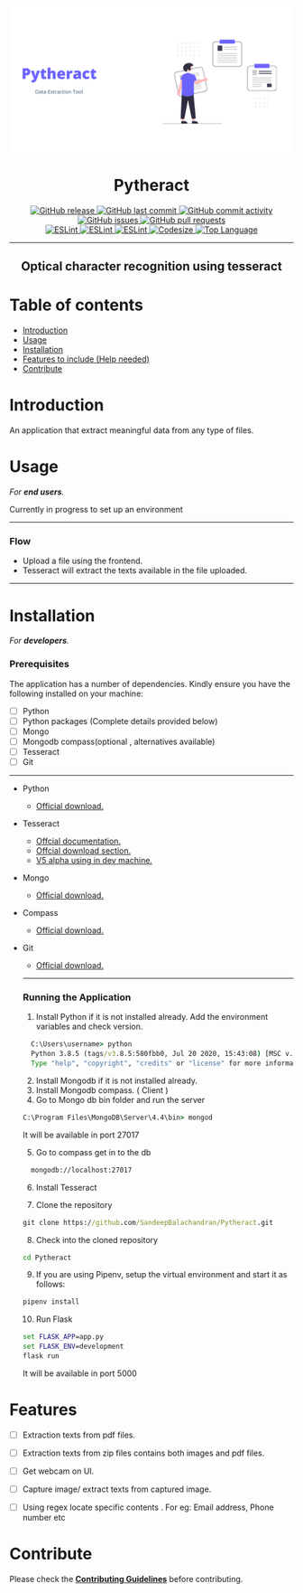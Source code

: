 ![](./images/preview.png)
<h1 align='center'>Pytheract</h1>
<p align="center"> 
  <a href="https://github.com/SandeepBalachandran/Pytheract/releases/" target="_blank">
    <img alt="GitHub release" src="https://img.shields.io/github/v/release/SandeepBalachandran/Pytheract?include_prereleases&style=flat-square">
  </a> 

  <a href="https://github.com/SandeepBalachandran/Pytheract/commits/master" target="_blank">
    <img src="https://img.shields.io/github/last-commit/SandeepBalachandran/Pytheract?style=flat-square" alt="GitHub last commit">
  </a>
  
   <a href="https://github.com/SandeepBalachandran/Pytheract/commits/master" target="_blank">
    <img src="https://img.shields.io/github/commit-activity/y/sandeepbalachandran/Pytheract?style=flat-square" alt="GitHub commit activity">
  </a>

  <a href="https://github.com/SandeepBalachandran/Pytheract/issues" target="_blank">
    <img src="https://img.shields.io/github/issues/SandeepBalachandran/Pytheract?style=flat-square&color=red" alt="GitHub issues">
  </a>

  <a href="https://github.com/SandeepBalachandran/Pytheract/pulls" target="_blank">
    <img src="https://img.shields.io/github/issues-pr/SandeepBalachandran/Pytheract?style=flat-square&color=blue" alt="GitHub pull requests">
  </a>

  </br>

  <a href="https://standardjs.com" target="_blank">
    <img alt="ESLint" src="https://img.shields.io/badge/code_style-standard-brightgreen.svg?style=flat-square">
  </a>
  
  <a href="" target="_blank">
    <img alt="ESLint" src="https://img.shields.io/github/stars/SandeepBalachandran/Pytheract">
  </a>
  
  <a href="" target="_blank">
    <img alt="ESLint" src="https://img.shields.io/github/forks/SandeepBalachandran/Pytheract">
  </a>
   <a href="" target="_blank">
    <img alt="Codesize" src="https://img.shields.io/github/languages/code-size/SandeepBalachandran/Pytheract.svg">
  </a>
  <a href="" target="_blank">
    <img alt="Top Language" src="https://img.shields.io/github/languages/top/SandeepBalachandran/Pytheract.svg">
  </a>
  
</p>
<hr>

<h2 align="center">Optical character recognition using tesseract </h2> 

# Table of contents

- [Introduction](#introduction)
- [Usage](#usage)
- [Installation](#installation)
- [Features to include (Help needed)](#features)
- [Contribute](#contribute)

# Introduction

An application that extract meaningful data from any type of files.

# Usage
*For **end users**.*

Currently in progress to set up an environment

- - - -
### Flow
 * Upload a file using the frontend.
 * Tesseract will extract the texts available in the file uploaded.

- - - -


# Installation
*For **developers**.*
### Prerequisites

The application has a number of dependencies. Kindly ensure you have the following installed on your machine:

- [ ] Python
- [ ] Python packages (Complete details provided below)
- [ ] Mongo
- [ ] Mongodb compass(optional , alternatives available)
- [ ] Tesseract
- [ ] Git

- - - -
- Python
  - [Official download.](https://www.python.org/downloads/)
  
- Tesseract 
  - [Offcial documentation.](https://github.com/tesseract-ocr/tessdoc/blob/master/Documentation.md)
  - [Offcial download section.](https://github.com/tesseract-ocr/tessdoc/blob/master/Downloads.md)
  - [V5 alpha using in dev machine.](https://digi.bib.uni-mannheim.de/tesseract/tesseract-ocr-w64-setup-v5.0.0-alpha.20200328.exe)

- Mongo
   - [Official download.](https://www.mongodb.com/try/download/community)
   
- Compass
  - [Official download.](https://docs.mongodb.com/compass/master/install)
   
- Git
  - [Official download.](https://git-scm.com/downloads)
  
  - - - -
  
  
  ### Running the Application
  
  1. Install Python if it is not installed already. Add the environment variables and check version. 
  
    ```cmd
      C:\Users\username> python
      Python 3.8.5 (tags/v3.8.5:580fbb0, Jul 20 2020, 15:43:08) [MSC v.1926 32 bit (Intel)] on win32
      Type "help", "copyright", "credits" or "license" for more information.
    ```
  2. Install Mongodb if it is not installed already.
  3. Install Mongodb compass. ( Client )
  4. Go to Mongo db bin folder and run the server
  
   ```cmd
   C:\Program Files\MongoDB\Server\4.4\bin> mongod
   ```
  It will be available in port 27017
  
  5. Go to compass get in to the db
  
  ```cmd
    mongodb://localhost:27017
  ```
  6. Install Tesseract

  7. Clone the repository
  
  ```cmd
  git clone https://github.com/SandeepBalachandran/Pytheract.git
  ```
  8. Check into the cloned repository
  
  ```cmd
  cd Pytheract
  ```
  9. If you are using Pipenv, setup the virtual environment and start it as follows:
  
  ```cmd
  pipenv install 
  ```

  10. Run Flask

  ```cmd
  set FLASK_APP=app.py
  set FLASK_ENV=development
  flask run 
  ```

  It will be available in port 5000
  
  ### 
# Features 
- [ ] Extraction texts from pdf files.
- [ ] Extraction texts from  zip files contains both images and pdf files.
- [ ] Get webcam on UI.
- [ ] Capture image/ extract texts from captured image.
- [ ] Using regex locate specific contents . For eg: Email address, Phone number etc

 
# Contribute
Please check the [**Contributing Guidelines**](https://github.com/SandeepBalachandran/Pytheract/blob/master/CONTRIBUTING.md) before contributing.

